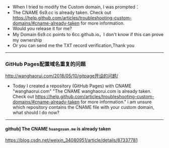 - When I tried to modify the Custom domain, I was prompted：
- The CNAME 6s9.cc is already taken. Check out https://help.github.com/articles/troubleshooting-custom-domains/#cname-already-taken for more information.
- Would you release it for me?
- My Domain 6s9.cc points to 6cc.github.io，I don't know if this can prove my ownership
- Or you can send me the TXT record verification,Thank you
---
### GitHub Pages配置域名重复的问题
http://wanghaorui.com/2018/05/10/gitpage开设的问题/
- Today I created a repository (GitHub Pages) with CNAME "wanghaorui.com"
"The CNAME wanghaorui.com is already taken. Check out https://help.github.com/articles/troubleshooting-custom-domains/#cname-already-taken for more information."
i am unsure which repository contains the CNAME file with your custom domain,
what should I do now?
---
#### github] The CNAME `huangxuan.me` is already taken
https://blog.csdn.net/weixin_34080951/article/details/87337781